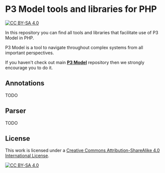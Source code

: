 # P3 Model tools and libraries for PHP

[![CC BY-SA 4.0][cc-by-sa-shield]][cc-by-sa]

In this repository you can find all tools and libraries that facilitate use of P3 Model in PHP.

P3 Model is a tool to navigate throughout complex systems from all important perspectives.

If you haven't check out main [**P3 Model**](https://github.com/P3-model/P3-model) repository then we strongly encourage you to do it.

## Annotations

TODO

## Parser

TODO

## License

This work is licensed under a
[Creative Commons Attribution-ShareAlike 4.0 International License][cc-by-sa].

[![CC BY-SA 4.0][cc-by-sa-image]][cc-by-sa]

[cc-by-sa]: http://creativecommons.org/licenses/by-sa/4.0/
[cc-by-sa-image]: https://licensebuttons.net/l/by-sa/4.0/88x31.png
[cc-by-sa-shield]: https://img.shields.io/badge/License-CC%20BY--SA%204.0-lightgrey.svg
